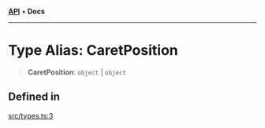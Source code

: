 [**API**](../API.md) • **Docs**

***

# Type Alias: CaretPosition

> **CaretPosition**: `object` \| `object`

## Defined in

[src/types.ts:3](https://github.com/inokawa/rich-textarea/blob/d85a9d37692a634c883a1362722567fa1003e79e/src/types.ts#L3)
